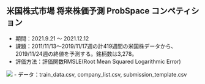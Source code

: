 ## 米国株式市場 将来株価予測 ProbSpace コンペティション
- 期間：2021.9.21 〜 2021.12.12
- 課題：2011/11/13～2019/11/17週の計419週間の米国株データから、2019/11/24週の終値を予測する。銘柄数は3,278。
- 評価方法：評価関数RMSLE(Root Mean Squared Logarithmic Error)
 <img src="https://latex.codecogs.com/gif.latex?\sqrt{\frac{1}{n}\sum_{i=0}^{n}(log(Pred_i+1)-log(Act_i-1))^2}" />
- データ：train_data.csv, company_list.csv, submission_template.csv